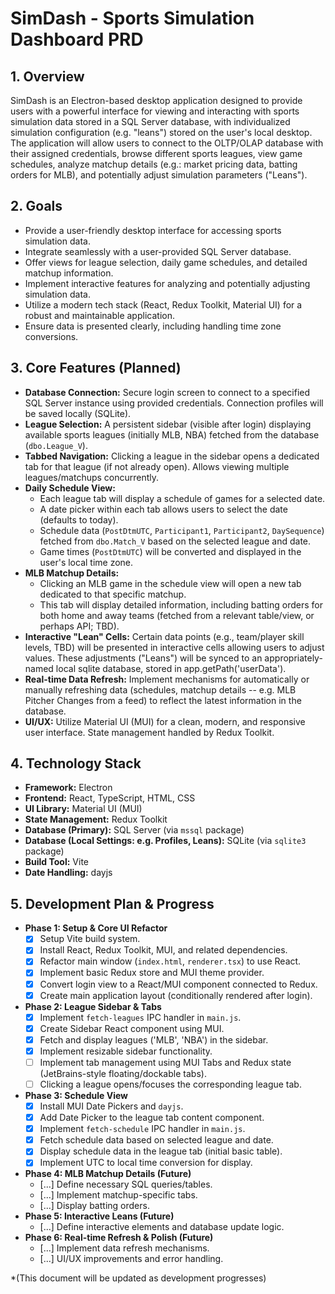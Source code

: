 # SimDash - Sports Simulation Dashboard PRD

## 1. Overview

SimDash is an Electron-based desktop application designed to provide users with a powerful interface for viewing and interacting with sports simulation data stored in a SQL Server database, with individualized simulation configuration (e.g. "leans") stored on the user's local desktop. The application will allow users to connect to the OLTP/OLAP database with their assigned credentials, browse different sports leagues, view game schedules, analyze matchup details (e.g.: market pricing data, batting orders for MLB), and potentially adjust simulation parameters ("Leans").

## 2. Goals

*   Provide a user-friendly desktop interface for accessing sports simulation data.
*   Integrate seamlessly with a user-provided SQL Server database.
*   Offer views for league selection, daily game schedules, and detailed matchup information.
*   Implement interactive features for analyzing and potentially adjusting simulation data.
*   Utilize a modern tech stack (React, Redux Toolkit, Material UI) for a robust and maintainable application.
*   Ensure data is presented clearly, including handling time zone conversions.

## 3. Core Features (Planned)

*   **Database Connection:** Secure login screen to connect to a specified SQL Server instance using provided credentials. Connection profiles will be saved locally (SQLite).
*   **League Selection:** A persistent sidebar (visible after login) displaying available sports leagues (initially MLB, NBA) fetched from the database (`dbo.League_V`).
*   **Tabbed Navigation:** Clicking a league in the sidebar opens a dedicated tab for that league (if not already open). Allows viewing multiple leagues/matchups concurrently.
*   **Daily Schedule View:**
    *   Each league tab will display a schedule of games for a selected date.
    *   A date picker within each tab allows users to select the date (defaults to today).
    *   Schedule data (`PostDtmUTC`, `Participant1`, `Participant2`, `DaySequence`) fetched from `dbo.Match_V` based on the selected league and date.
    *   Game times (`PostDtmUTC`) will be converted and displayed in the user's local time zone.
*   **MLB Matchup Details:**
    *   Clicking an MLB game in the schedule view will open a new tab dedicated to that specific matchup.
    *   This tab will display detailed information, including batting orders for both home and away teams (fetched from a relevant table/view, or perhaps API; TBD).
*   **Interactive "Lean" Cells:** Certain data points (e.g., team/player skill levels, TBD) will be presented in interactive cells allowing users to adjust values. These adjustments ("Leans") will be synced to an appropriately-named local sqlite database, stored in app.getPath('userData').
*   **Real-time Data Refresh:** Implement mechanisms for automatically or manually refreshing data (schedules, matchup details -- e.g. MLB Pitcher Changes from a feed) to reflect the latest information in the database.
*   **UI/UX:** Utilize Material UI (MUI) for a clean, modern, and responsive user interface. State management handled by Redux Toolkit.

## 4. Technology Stack

*   **Framework:** Electron
*   **Frontend:** React, TypeScript, HTML, CSS
*   **UI Library:** Material UI (MUI)
*   **State Management:** Redux Toolkit
*   **Database (Primary):** SQL Server (via `mssql` package)
*   **Database (Local Settings: e.g. Profiles, Leans):** SQLite (via `sqlite3` package)
*   **Build Tool:** Vite
*   **Date Handling:** dayjs

## 5. Development Plan & Progress

*   **Phase 1: Setup & Core UI Refactor**
    *   [x] Setup Vite build system.
    *   [x] Install React, Redux Toolkit, MUI, and related dependencies.
    *   [x] Refactor main window (`index.html`, `renderer.tsx`) to use React.
    *   [x] Implement basic Redux store and MUI theme provider.
    *   [x] Convert login view to a React/MUI component connected to Redux.
    *   [x] Create main application layout (conditionally rendered after login).
*   **Phase 2: League Sidebar & Tabs**
    *   [x] Implement `fetch-leagues` IPC handler in `main.js`.
    *   [x] Create Sidebar React component using MUI.
    *   [x] Fetch and display leagues ('MLB', 'NBA') in the sidebar.
    *   [x] Implement resizable sidebar functionality.
    *   [ ] Implement tab management using MUI Tabs and Redux state (JetBrains-style floating/dockable tabs).
    *   [ ] Clicking a league opens/focuses the corresponding league tab.
*   **Phase 3: Schedule View**
    *   [x] Install MUI Date Pickers and `dayjs`.
    *   [x] Add Date Picker to the league tab content component.
    *   [x] Implement `fetch-schedule` IPC handler in `main.js`.
    *   [x] Fetch schedule data based on selected league and date.
    *   [x] Display schedule data in the league tab (initial basic table).
    *   [x] Implement UTC to local time conversion for display.
*   **Phase 4: MLB Matchup Details (Future)**
    *   [...] Define necessary SQL queries/tables.
    *   [...] Implement matchup-specific tabs.
    *   [...] Display batting orders.
*   **Phase 5: Interactive Leans (Future)**
    *   [...] Define interactive elements and database update logic.
*   **Phase 6: Real-time Refresh & Polish (Future)**
    *   [...] Implement data refresh mechanisms.
    *   [...] UI/UX improvements and error handling.

*(This document will be updated as development progresses) 